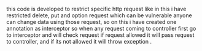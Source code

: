 this code is developed to restrict specific http request like in this i have restricted delete, put and option request which can be vulnerable anyone can change data using those request,
so on this i have created one annotation as interceptor so when any request coming to controller first go to interceptor and will check request if request allowed it will pass request to controller,
and if its not allowed it will throw exception .
